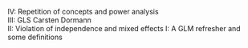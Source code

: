 IV: Repetition of concepts and power analysis 	
III: GLS 	Carsten Dormann 	
II: Violation of independence and mixed effects 
I: A GLM refresher and some definitions 
